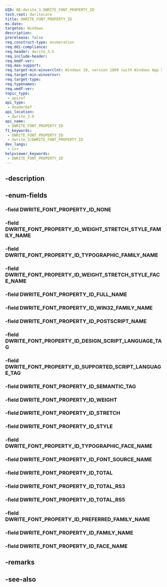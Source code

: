 ```yaml
---
UID: NE:dwrite_3.DWRITE_FONT_PROPERTY_ID
tech.root: dwritecore
title: DWRITE_FONT_PROPERTY_ID
ms.date: 
targetos: Windows
description: 
prerelease: false
req.construct-type: enumeration
req.ddi-compliance: 
req.header: dwrite_3.h
req.include-header: 
req.kmdf-ver: 
req.max-support: 
req.target-min-winverclnt: Windows 10, version 1809 (with Windows App SDK 0.5 or later)
req.target-min-winversvr: 
req.target-type: 
req.typenames: 
req.umdf-ver: 
topic_type:
 - apiref
api_type:
 - HeaderDef
api_location:
 - dwrite_3.h
api_name:
 - DWRITE_FONT_PROPERTY_ID
f1_keywords:
 - DWRITE_FONT_PROPERTY_ID
 - dwrite_3/DWRITE_FONT_PROPERTY_ID
dev_langs:
 - c++
helpviewer_keywords:
 - DWRITE_FONT_PROPERTY_ID
---
```


## -description

## -enum-fields

### -field DWRITE_FONT_PROPERTY_ID_NONE

### -field DWRITE_FONT_PROPERTY_ID_WEIGHT_STRETCH_STYLE_FAMILY_NAME

### -field DWRITE_FONT_PROPERTY_ID_TYPOGRAPHIC_FAMILY_NAME

### -field DWRITE_FONT_PROPERTY_ID_WEIGHT_STRETCH_STYLE_FACE_NAME

### -field DWRITE_FONT_PROPERTY_ID_FULL_NAME

### -field DWRITE_FONT_PROPERTY_ID_WIN32_FAMILY_NAME

### -field DWRITE_FONT_PROPERTY_ID_POSTSCRIPT_NAME

### -field DWRITE_FONT_PROPERTY_ID_DESIGN_SCRIPT_LANGUAGE_TAG

### -field DWRITE_FONT_PROPERTY_ID_SUPPORTED_SCRIPT_LANGUAGE_TAG

### -field DWRITE_FONT_PROPERTY_ID_SEMANTIC_TAG

### -field DWRITE_FONT_PROPERTY_ID_WEIGHT

### -field DWRITE_FONT_PROPERTY_ID_STRETCH

### -field DWRITE_FONT_PROPERTY_ID_STYLE

### -field DWRITE_FONT_PROPERTY_ID_TYPOGRAPHIC_FACE_NAME

### -field DWRITE_FONT_PROPERTY_ID_FONT_SOURCE_NAME

### -field DWRITE_FONT_PROPERTY_ID_TOTAL

### -field DWRITE_FONT_PROPERTY_ID_TOTAL_RS3

### -field DWRITE_FONT_PROPERTY_ID_TOTAL_RS5

### -field DWRITE_FONT_PROPERTY_ID_PREFERRED_FAMILY_NAME

### -field DWRITE_FONT_PROPERTY_ID_FAMILY_NAME

### -field DWRITE_FONT_PROPERTY_ID_FACE_NAME

## -remarks

## -see-also

